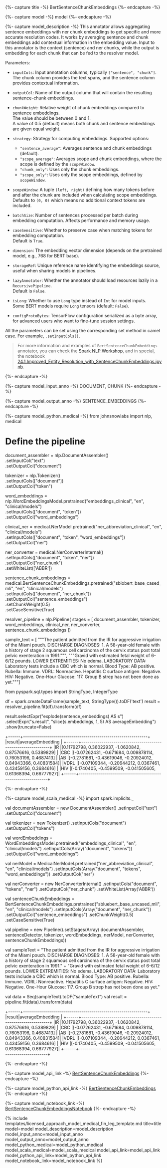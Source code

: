 {%- capture title -%}
BertSentenceChunkEmbeddings
{%- endcapture -%}

{%- capture model -%}
model
{%- endcapture -%}

{%- capture model_description -%}
This annotator allows aggregating sentence embeddings with ner chunk embeddings to get specific and more accurate resolution codes. It works by averaging sentence and chunk embeddings add contextual information in the embedding value. Input to this annotator is the context (sentence) and ner chunks, while the output is embedding for each chunk that can be fed to the resolver model. 

Parameters:

- `inputCols`: Input annotation columns, typically `["sentence", "chunk"]`. The chunk column provides the text spans, and the sentence column provides contextual information.

- `outputCol`: Name of the output column that will contain the resulting sentence-chunk embeddings.

- `chunkWeight`: Relative weight of chunk embeddings compared to sentence embeddings.  
  The value should be between 0 and 1.  
  A value of 0.5 (default) means both chunk and sentence embeddings are given equal weight.

- `strategy`: Strategy for computing embeddings. Supported options:
  - `"sentence_average"`: Averages sentence and chunk embeddings (default).
  - `"scope_average"`: Averages scope and chunk embeddings, where the scope is defined by the `scopeWindow`.
  - `"chunk_only"`: Uses only the chunk embeddings.
  - `"scope_only"`: Uses only the scope embeddings, defined by `scopeWindow`.

- `scopeWindow`: A tuple `(left, right)` defining how many tokens before and after the chunk are included when calculating scope embeddings.  
  Defaults to `(0, 0)` which means no additional context tokens are included.

- `batchSize`: Number of sentences processed per batch during embedding computation. Affects performance and memory usage.

- `caseSensitive`: Whether to preserve case when matching tokens for embedding computation.  
  Default is `True`.

- `dimension`: The embedding vector dimension (depends on the pretrained model, e.g., 768 for BERT base).

- `storageRef`: Unique reference name identifying the embeddings source, useful when sharing models in pipelines.

- `lazyAnnotator`: Whether the annotator should load resources lazily in a `RecursivePipeline`.  
  Default is `False`.

- `isLong`: Whether to use `Long` type instead of `Int` for model inputs.  
  Some BERT models require `Long` tensors (default: `False`).

- `configProtoBytes`: TensorFlow configuration serialized as a byte array, for advanced users who want to fine-tune session settings.

All the parameters can be set using the corresponding set method in camel case. For example, `.setInputCols()`.

> For more information and examples of `BertSentenceChunkEmbeddings` annotator, you can check the [Spark NLP Workshop](https://github.com/JohnSnowLabs/spark-nlp-workshop), and in special, the notebook [24.1.Improved_Entity_Resolution_with_SentenceChunkEmbeddings.ipynb](https://github.com/JohnSnowLabs/spark-nlp-workshop/blob/master/tutorials/Certification_Trainings/Healthcare/24.1.Improved_Entity_Resolution_with_SentenceChunkEmbeddings.ipynb).

{%- endcapture -%}

{%- capture model_input_anno -%}
DOCUMENT, CHUNK
{%- endcapture -%}

{%- capture model_output_anno -%}
SENTENCE_EMBEDDINGS
{%- endcapture -%}

{%- capture model_python_medical -%}
from johnsnowlabs import nlp, medical
# Define the pipeline

document_assembler = nlp.DocumentAssembler()\
      .setInputCol("text")\
      .setOutputCol("document")

tokenizer = nlp.Tokenizer()\
      .setInputCols(["document"])\
      .setOutputCol("token")

word_embeddings = nlp.WordEmbeddingsModel.pretrained("embeddings_clinical", "en", "clinical/models")\
      .setInputCols(["document", "token"])\
      .setOutputCol("word_embeddings")

clinical_ner = medical.NerModel.pretrained("ner_abbreviation_clinical", "en", "clinical/models") \
      .setInputCols(["document", "token", "word_embeddings"]) \
      .setOutputCol("ner")

ner_converter = medical.NerConverterInternal() \
      .setInputCols(["document", "token", "ner"]) \
      .setOutputCol("ner_chunk")\
      .setWhiteList(['ABBR'])

sentence_chunk_embeddings = medical.BertSentenceChunkEmbeddings.pretrained("sbiobert_base_cased_mli", "en", "clinical/models")\
      .setInputCols(["document", "ner_chunk"])\
      .setOutputCol("sentence_embeddings")\
      .setChunkWeight(0.5)\
      .setCaseSensitive(True)
    
resolver_pipeline = nlp.Pipeline(
    stages = [
      document_assembler,
      tokenizer,
      word_embeddings,
      clinical_ner,
      ner_converter,
      sentence_chunk_embeddings
])


sample_text = [
"""The patient admitted from the IR for aggressive irrigation of the Miami pouch. DISCHARGE DIAGNOSES: 1. A 58-year-old female with a history of stage 2 squamous cell carcinoma of the cervix status post total pelvic exenteration in 1991.""",
"""Gravid with estimated fetal weight of 6-6/12 pounds. LOWER EXTREMITIES: No edema. LABORATORY DATA: Laboratory tests include a CBC which is normal. 
Blood Type: AB positive. Rubella: Immune. VDRL: Nonreactive. Hepatitis C surface antigen: Negative. HIV: Negative. One-Hour Glucose: 117. Group B strep has not been done as yet."""]

from pyspark.sql.types import StringType, IntegerType

df = spark.createDataFrame(sample_text, StringType()).toDF('text')
result = resolver_pipeline.fit(df).transform(df)

result.selectExpr("explode(sentence_embeddings) AS s")\
      .selectExpr("s.result", "slice(s.embeddings, 1, 5) AS averageEmbedding")\
      .show(truncate=False)

+------+--------------------------------------------------------------+
|result|averageEmbedding                                              |
+------+--------------------------------------------------------------+
|IR    |[0.11792798, 0.36022937, -1.0620842, 0.87576616, 0.5389829]   |
|CBC   |[-0.07262431, -0.671684, 0.009878114, 0.76053196, 0.4687413]  |
|AB    |[-0.2781681, -0.43619046, -0.20924012, 0.84943366, 0.40831584]|
|VDRL  |[-0.07109344, -0.20644212, 0.0367461, 0.43459156, 0.3684616]  |
|HIV   |[-0.1740405, -0.4599509, -0.041505605, 0.61368394, 0.66777927]|
+------+--------------------------------------------------------------+

{%- endcapture -%}


{%- capture model_scala_medical -%}
import spark.implicits._

val documentAssembler = new DocumentAssembler()
      .setInputCol("text")
      .setOutputCol("document")

val tokenizer = new Tokenizer()
      .setInputCols("document")
      .setOutputCol("tokens")

val wordEmbeddings = WordEmbeddingsModel.pretrained("embeddings_clinical", "en", "clinical/models")
      .setInputCols(Array("document", "tokens"))
      .setOutputCol("word_embeddings")

val nerModel = MedicalNerModel.pretrained("ner_abbreviation_clinical", "en", "clinical/models")
      .setInputCols(Array("document", "tokens", "word_embeddings"))
      .setOutputCol("ner")

val nerConverter = new NerConverterInternal()
      .setInputCols("document", "tokens", "ner")
      .setOutputCol("ner_chunk")
      .setWhiteList(Array('ABBR'))

val sentenceChunkEmbeddings = BertSentenceChunkEmbeddings.pretrained("sbluebert_base_uncased_mli", "en", "clinical/models")
      .setInputCols(Array("document", "ner_chunk"))
      .setOutputCol("sentence_embeddings")
      .setChunkWeight(0.5)
      .setCaseSensitive(True)

val pipeline = new Pipeline().setStages(Array(
      documentAssembler,
      sentenceDetector,
      tokenizer,
      wordEmbeddings,
      nerModel,
      nerConverter,
      sentenceChunkEmbeddings))

val sampleText = "The patient admitted from the IR for aggressive irrigation of the Miami pouch. DISCHARGE DIAGNOSES: 1. A 58-year-old female with a history of stage 2 squamous cell carcinoma of the cervix status post total pelvic exenteration in 1991." +
"Gravid with estimated fetal weight of 6-6/12 pounds. LOWER EXTREMITIES: No edema. LABORATORY DATA: Laboratory tests include a CBC which is normal. 
Blood Type: AB positive. Rubella: Immune. VDRL: Nonreactive. Hepatitis C surface antigen: Negative. HIV: Negative. One-Hour Glucose: 117. Group B strep has not been done as yet."

val data = Seq(sampleText).toDF("sampleText")
val result = pipeline.fit(data).transform(data)

+------+--------------------------------------------------------------+
|result|averageEmbedding                                              |
+------+--------------------------------------------------------------+
|IR    |[0.11792798, 0.36022937, -1.0620842, 0.87576616, 0.5389829]   |
|CBC   |[-0.07262431, -0.671684, 0.009878114, 0.76053196, 0.4687413]  |
|AB    |[-0.2781681, -0.43619046, -0.20924012, 0.84943366, 0.40831584]|
|VDRL  |[-0.07109344, -0.20644212, 0.0367461, 0.43459156, 0.3684616]  |
|HIV   |[-0.1740405, -0.4599509, -0.041505605, 0.61368394, 0.66777927]|
+------+--------------------------------------------------------------+

{%- endcapture -%}


{%- capture model_api_link -%}
[BertSentenceChunkEmbeddings](https://nlp.johnsnowlabs.com/licensed/api/com/johnsnowlabs/nlp/annotators/embeddings/BertSentenceChunkEmbeddings.html)
{%- endcapture -%}

{%- capture model_python_api_link -%}
[BertSentenceChunkEmbeddings](https://nlp.johnsnowlabs.com/licensed/api/python/reference/autosummary/sparknlp_jsl/annotator/embeddings/bert_sentence_embeddings/index.html#sparknlp_jsl.annotator.embeddings.bert_sentence_embeddings.BertSentenceChunkEmbeddings)
{%- endcapture -%}

{%- capture model_notebook_link -%}
[BertSentenceChunkEmbeddingsNotebook](https://github.com/JohnSnowLabs/spark-nlp-workshop/blob/master/Spark_NLP_Udemy_MOOC/Healthcare_NLP/BertSentenceChunkEmbeddings.ipynb)
{%- endcapture -%}

{% include templates/licensed_approach_model_medical_fin_leg_template.md
title=title
model=model
model_description=model_description
model_input_anno=model_input_anno
model_output_anno=model_output_anno
model_python_medical=model_python_medical
model_scala_medical=model_scala_medical
model_api_link=model_api_link
model_python_api_link=model_python_api_link
model_notebook_link=model_notebook_link
%}
